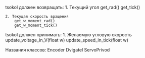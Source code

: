 tsokol должен возвращать:
    1. Текущий угол 
        get_rad()
        get_tick()

    2. Текущая скорость вращения
        get_w_moment_rad()
        get_w_moment_tick()

tsokol должен принимать:
    1. Желаемую угловую скорость
        update_voltage_in_V(float w)
        update_speed_in_tick(float w)



Названия классов: Encoder Dvigatel ServoPrivod